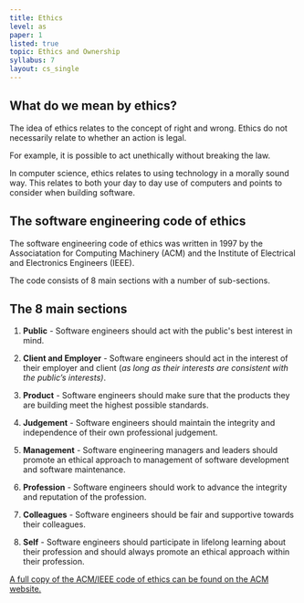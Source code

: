 ```yaml
---
title: Ethics
level: as
paper: 1
listed: true
topic: Ethics and Ownership
syllabus: 7
layout: cs_single
---
```


## What do we mean by ethics?
The idea of ethics relates to the concept of right and wrong. Ethics do not necessarily relate to whether an action is legal.

For example, it is possible to act unethically without breaking the law.

In computer science, ethics relates to using technology in a morally sound way. This relates to both your day to day use of computers and points to consider when building software.

## The software engineering code of ethics
The software engineering code of ethics was written in 1997 by the Associatation for Computing Machinery (ACM) and the Institute of Electrical and Electronics Engineers (IEEE).

The code consists of 8 main sections with a number of sub-sections.

## The 8 main sections
1. **Public** - Software engineers should act with the public's best interest in mind.

2. **Client and Employer** - Software engineers should act in the interest of their employer and client (*as long as their interests are consistent with the public’s interests)*.

3. **Product** - Software engineers should make sure that the products they are building meet the highest possible standards.

4. **Judgement** - Software engineers should maintain the integrity and independence of their own professional judgement.

5. **Management** - Software engineering managers and leaders should promote an ethical approach to management of software development and software maintenance.

6. **Profession** - Software engineers should work to advance the integrity and reputation of the profession.

7. **Colleagues** - Software engineers should be fair and supportive towards their colleagues.

8. **Self** - Software engineers should participate in lifelong learning about their profession and should always promote an ethical approach within their profession.

[A full copy of the ACM/IEEE code of ethics can be found on the ACM website.](https://ethics.acm.org/code-of-ethics/software-engineering-code/)
